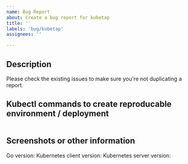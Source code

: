 ```yaml
---
name: Bug Report
about: Create a bug report for kubetap
title: ''
labels: 'bug/kubetap'
assignees: ''

---
```


## Description

Please check the existing issues to make sure you're not duplicating a report.

## Kubectl commands to create reproducable environment / deployment

```sh
```

## Screenshots or other information

Go version:
Kubernetes client version:
Kubernetes server version:
